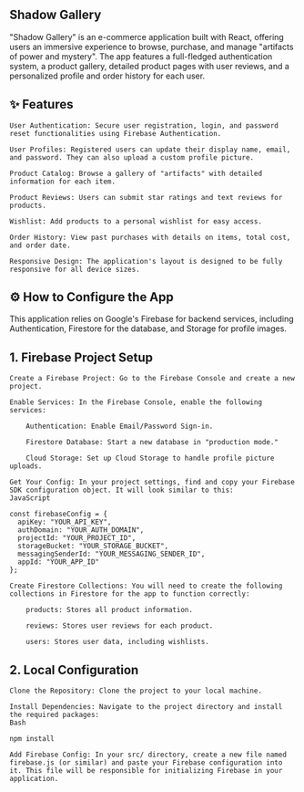 ## Shadow Gallery

"Shadow Gallery" is an e-commerce application built with React, offering users an immersive experience to browse, purchase, and manage "artifacts of power and mystery". The app features a full-fledged authentication system, a product gallery,      detailed product pages with user reviews, and a personalized profile and order history for each user.

## ✨ Features

    User Authentication: Secure user registration, login, and password reset functionalities using Firebase Authentication.

    User Profiles: Registered users can update their display name, email, and password. They can also upload a custom profile picture.

    Product Catalog: Browse a gallery of "artifacts" with detailed information for each item.

    Product Reviews: Users can submit star ratings and text reviews for products.

    Wishlist: Add products to a personal wishlist for easy access.

    Order History: View past purchases with details on items, total cost, and order date.

    Responsive Design: The application's layout is designed to be fully responsive for all device sizes.

## ⚙️ How to Configure the App

This application relies on Google's Firebase for backend services, including Authentication, Firestore for the database, and Storage for profile images.

## 1. Firebase Project Setup

    Create a Firebase Project: Go to the Firebase Console and create a new project.

    Enable Services: In the Firebase Console, enable the following services:

        Authentication: Enable Email/Password Sign-in.

        Firestore Database: Start a new database in "production mode."

        Cloud Storage: Set up Cloud Storage to handle profile picture uploads.

    Get Your Config: In your project settings, find and copy your Firebase SDK configuration object. It will look similar to this:
    JavaScript

    const firebaseConfig = {
      apiKey: "YOUR_API_KEY",
      authDomain: "YOUR_AUTH_DOMAIN",
      projectId: "YOUR_PROJECT_ID",
      storageBucket: "YOUR_STORAGE_BUCKET",
      messagingSenderId: "YOUR_MESSAGING_SENDER_ID",
      appId: "YOUR_APP_ID"
    };

    Create Firestore Collections: You will need to create the following collections in Firestore for the app to function correctly:

        products: Stores all product information.

        reviews: Stores user reviews for each product.

        users: Stores user data, including wishlists.

## 2. Local Configuration

    Clone the Repository: Clone the project to your local machine.

    Install Dependencies: Navigate to the project directory and install the required packages:
    Bash

    npm install

    Add Firebase Config: In your src/ directory, create a new file named firebase.js (or similar) and paste your Firebase configuration into it. This file will be responsible for initializing Firebase in your application.

